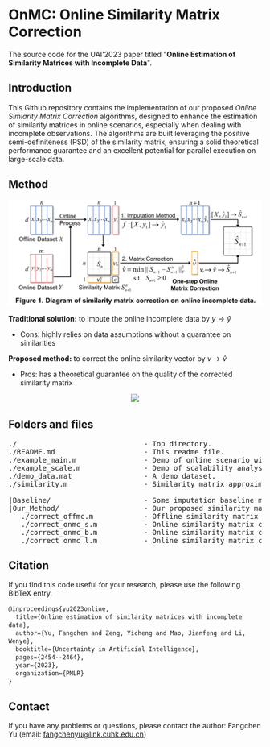 # **OnMC**: **On**line Similarity **M**atrix **C**orrection

The source code for the UAI'2023 paper titled "**Online Estimation of Similarity Matrices with Incomplete Data**".


## Introduction

This Github repository contains the implementation of our proposed *Online Simlarity Matrix Correction* algorithms, designed to enhance the estimation of similarity matrices in online scenarios, especially when dealing with incomplete observations. The algorithms are built leveraging the positive semi-definiteness (PSD) of the similarity matrix, ensuring a solid theoretical performance guarantee and an excellent potential for parallel execution on large-scale data.


## Method

<p align="center">
    <img src="./Fig/diagram.png" width="600">
</p>

**Traditional solution:** to impute the online incomplete data by $y \rightarrow \hat{y}$

- Cons: highly relies on data assumptions without a guarantee on similarities

**Proposed method:** to correct the online similarity vector by $v \rightarrow \hat{v}$

- Pros: has a theoretical guarantee on the quality of the corrected similarity matrix

<p align="center">
    <img src="./Fig/poster.png" width="800">
</p>


## Folders and files

<pre>
./                              - Top directory.
./README.md                     - This readme file.
./example_main.m                - Demo of online scenario with incomplete data.
./example_scale.m               - Demo of scalability analysis.
./demo_data.mat                 - A demo dataset. 
./similarity.m                  - Similarity matrix approximation on incomplete data. 

|Baseline/                      - Some imputation baseline methods.
|Our_Method/                    - Our proposed similarity matrix correction methods.
   ./correct_offmc.m            - Offline similarity matrix correction method.
   ./correct_onmc_s.m           - Online similarity matrix correction for sequential data.
   ./correct_onmc_b.m           - Online similarity matrix correction for batch data.
   ./correct_onmc_l.m           - Online similarity matrix correction for large-scale data.
</pre>


## Citation

If you find this code useful for your research, please use the following BibTeX entry.

```
@inproceedings{yu2023online,
  title={Online estimation of similarity matrices with incomplete data},
  author={Yu, Fangchen and Zeng, Yicheng and Mao, Jianfeng and Li, Wenye},
  booktitle={Uncertainty in Artificial Intelligence},
  pages={2454--2464},
  year={2023},
  organization={PMLR}
}
```

## Contact

If you have any problems or questions, please contact the author: Fangchen Yu (email: fangchenyu@link.cuhk.edu.cn)